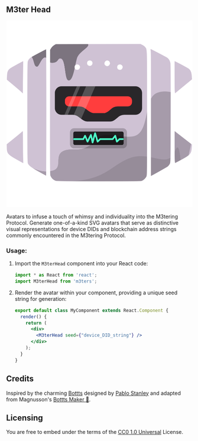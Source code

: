 
## M3ter Head
<p align="center"><img src='./img/M3ter-head.svg'/></p>
Avatars to infuse a touch of whimsy and individuality into the M3tering Protocol. Generate one-of-a-kind SVG avatars that serve as distinctive visual representations for device DIDs and blockchain address strings commonly encountered in the M3tering Protocol.

### Usage:

1. Import the `M3terHead` component into your React code:

   ```javascript
   import * as React from 'react';
   import M3terHead from 'm3ters';
   ```

2. Render the avatar within your component, providing a unique seed string for generation:

   ```jsx
   export default class MyComponent extends React.Component {
     render() {
       return (
         <div>
           <M3terHead seed={"device_DID_string"} />
         </div>
       );
     }
   }
   ```
## Credits
Inspired by the charming [Bottts](https://bottts.com/) designed by [Pablo Stanley](https://twitter.com/pablostanley) and adapted from Magnusson's [Bottts Maker 🤖](https://github.com/magnusson/bottts-maker).

## Licensing

You are free to embed under the terms of the [CC0 1.0 Universal](./LICENSE) License.
